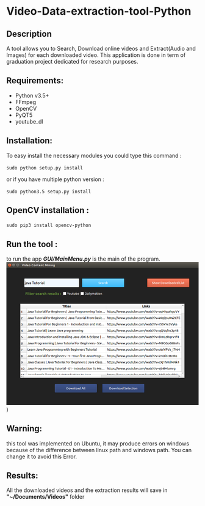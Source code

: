 # Video-Data-extraction-tool-Python

## Description
A tool allows you to Search, Download online videos and Extract(Audio and Images) for each downloaded video.
This application is done in term of graduation project dedicated for research purposes.
## Requirements:
- Python v3.5+
- FFmpeg
- OpenCV
- PyQT5
- youtube_dl

## Installation:
To easy install the necessary modules you could type this command :

`sudo python setup.py install`

or if you have multiple python version :

`sudo python3.5 setup.py install`

## OpenCV installation :

`sudo pip3 install opencv-python`

## Run the tool :
to run the app ***GUI/MainMenu.py*** is the main of the program.
![alt text](https://github.com/achraf-mabrouk/Video-Data-Extraction-tool-Python/blob/master/after_search.png?raw=true))

## Warning:
this tool was implemented on Ubuntu, it may produce errors on windows because of the difference between linux path and windows path. You can change it to avoid this Error.


## Results:
All the downloaded videos and the extraction results will save in **"~/Documents/Videos"** folder

